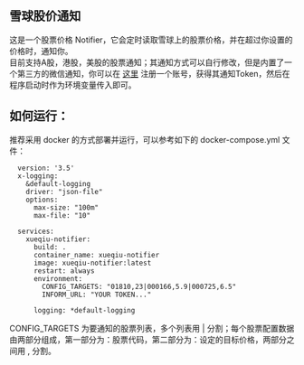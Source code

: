 ## 雪球股价通知 

这是一个股票价格 Notifier，它会定时读取雪球上的股票价格，并在超过你设置的价格时，通知你。   
目前支持A股，港股，美股的股票通知；其通知方式可以自行修改，但是内置了一个第三方的微信通知，你可以在 [这里](http://sc.ftqq.com/?c=wechat&a=bind) 注册一个账号，获得其通知Token，然后在程序启动时作为环境变量传入即可。  

## 如何运行：  
推荐采用 docker 的方式部署并运行，可以参考如下的 docker-compose.yml 文件： 
```
  version: '3.5'
  x-logging:
    &default-logging
    driver: "json-file"
    options:
      max-size: "100m"
      max-file: "10"

  services:
    xueqiu-notifier:
      build: .
      container_name: xueqiu-notifier
      image: xueqiu-notifier:latest
      restart: always
      environment:
        CONFIG_TARGETS: "01810,23|000166,5.9|000725,6.5"
        INFORM_URL: "YOUR TOKEN..."

      logging: *default-logging    
```   

CONFIG_TARGETS 为要通知的股票列表，多个列表用 | 分割；每个股票配置数据由两部分组成，第一部分为：股票代码，第二部分为：设定的目标价格，两部分之间用 , 分割。




